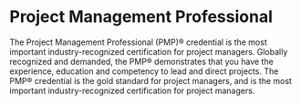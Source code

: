 # Project Management Professional

The Project Management Professional (PMP)® credential is the most important industry-recognized certification for project managers. Globally recognized and demanded, the PMP® demonstrates that you have the experience, education and competency to lead and direct projects. The PMP® credential is the gold standard for project managers, and is the most important industry-recognized certification for project managers.
